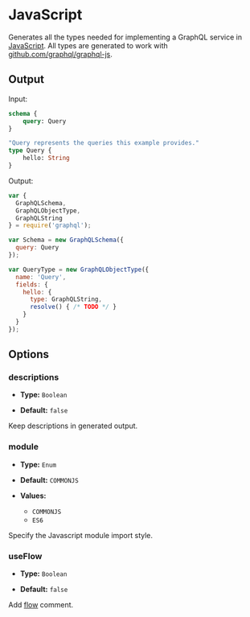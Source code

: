 # JavaScript

Generates all the types needed for implementing a GraphQL service in [JavaScript](https://javascript.com).
All types are generated to work with [github.com/graphql/graphql-js](https://github.com/graphql/graphql-js).

## Output

Input:
```graphql
schema {
	query: Query
}

"Query represents the queries this example provides."
type Query {
	hello: String
}
```

Output:
```javascript
var {
  GraphQLSchema,
  GraphQLObjectType,
  GraphQLString
} = require('graphql');

var Schema = new GraphQLSchema({
  query: Query
});

var QueryType = new GraphQLObjectType({
  name: 'Query',
  fields: {
    hello: {
      type: GraphQLString,
      resolve() { /* TODO */ }
    }
  }
});
```

## Options

### descriptions
  - **Type:** `Boolean`

  - **Default:** `false`

  Keep descriptions in generated output.

### module
  - **Type:** `Enum`

  - **Default:** `COMMONJS`

  - **Values:**
    - `COMMONJS`
    - `ES6`

  Specify the Javascript module import style.

### useFlow
  - **Type:** `Boolean`

  - **Default:** `false`

  Add [flow](https://flow.org) comment.

